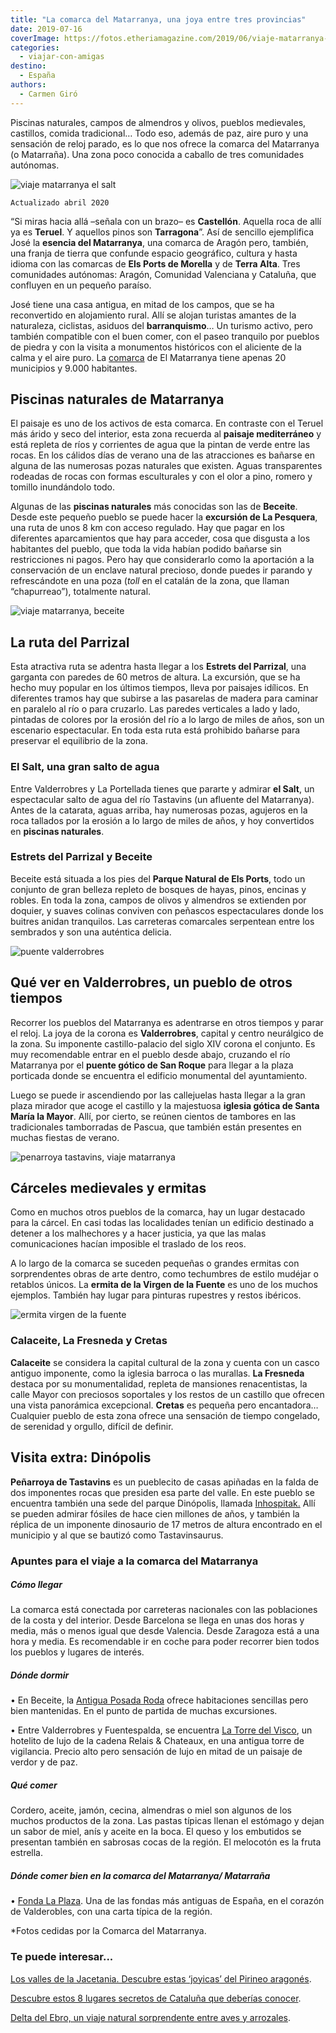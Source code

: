 ```yaml
---
title: "La comarca del Matarranya, una joya entre tres provincias"
date: 2019-07-16
coverImage: https://fotos.etheriamagazine.com/2019/06/viaje-matarranya-rio-uldemo-beceite.jpg
categories: 
  - viajar-con-amigas
destino: 
  - España
authors: 
  - Carmen Giró
---
```


Piscinas naturales, campos de almendros y olivos, pueblos medievales, castillos, comida tradicional… Todo eso, además de paz, aire puro y una sensación de reloj parado, es lo que nos ofrece la comarca del Matarranya (o Matarraña). Una zona poco conocida a caballo de tres comunidades autónomas.

![viaje matarranya el salt](https://fotos.etheriamagazine.com/2019/06/viaje-matarranya-el-salt.jpg "El Salt es un salto de agua del río Tastavins.")

```
Actualizado abril 2020
```

“Si miras hacia allá –señala con un brazo– es **Castellón**. Aquella roca de allí ya es 
**Teruel**. Y aquellos pinos son **Tarragona**”. Así de sencillo ejemplifica José la 
**esencia del Matarranya**, una comarca de Aragón pero, también, una franja de tierra 
que confunde espacio geográfico, cultura y hasta idioma con las comarcas de **Els Ports 
de Morella** y de **Terra Alta**. Tres comunidades autónomas: Aragón, Comunidad 
Valenciana y Cataluña, que confluyen en un pequeño paraíso. 

José tiene una casa antigua, en mitad de los campos, que se ha reconvertido en 
alojamiento rural. Allí se alojan turistas amantes de la naturaleza, ciclistas, asiduos 
del **barranquismo**… Un turismo activo, pero también compatible con el buen comer, con 
el paseo tranquilo por pueblos de piedra y con la visita a monumentos históricos con el 
aliciente de la calma y el aire puro. La [comarca](http://matarranyaturismo.es/) de El 
Matarranya tiene apenas 20 municipios y 9.000 habitantes. 

## Piscinas naturales de Matarranya

El paisaje es uno de los activos de esta comarca. En contraste con el Teruel más árido y 
seco del interior, esta zona recuerda al **paisaje mediterráneo** y está repleta de ríos 
y corrientes de agua que la pintan de verde entre las rocas. En los cálidos días de 
verano una de las atracciones es bañarse en alguna de las numerosas pozas naturales que 
existen. Aguas transparentes rodeadas de rocas con formas esculturales y con el olor a 
pino, romero y tomillo inundándolo todo. 

Algunas de las **piscinas naturales** más conocidas son las de **Beceite**. Desde este 
pequeño pueblo se puede hacer la **excursión de La Pesquera**, una ruta de unos 8 km con 
acceso regulado. Hay que pagar en los diferentes aparcamientos que hay para acceder, 
cosa que disgusta a los habitantes del pueblo, que toda la vida habían podido bañarse 
sin restricciones ni pagos. Pero hay que considerarlo como la aportación a la 
conservación de un enclave natural precioso, donde puedes ir parando y refrescándote en 
una poza (_toll_ en el catalán de la zona, que llaman “chapurreao”), totalmente natural. 

![viaje matarranya, beceite](https://fotos.etheriamagazine.com/2019/06/viaje-matarranya-rio-uldemo-beceite.jpg "Piscina natural del río Uldemo, en Beceite.")

## La ruta del Parrizal

Esta atractiva ruta se adentra hasta llegar a los **Estrets del Parrizal**, una garganta 
con paredes de 60 metros de altura. La excursión, que se ha hecho muy popular en los 
últimos tiempos, lleva por paisajes idílicos. En diferentes tramos hay que subirse a las 
pasarelas de madera para caminar en paralelo al río o para cruzarlo. Las paredes 
verticales a lado y lado, pintadas de colores por la erosión del río a lo largo de miles 
de años, son un escenario espectacular. En toda esta ruta está prohibido bañarse para 
preservar el equilibrio de la zona. 

### El Salt, una gran salto de agua

Entre Valderrobres y La Portellada tienes que pararte y admirar **el Salt**, un 
espectacular salto de agua del río Tastavins (un afluente del Matarranya). Antes de la 
catarata, aguas arriba, hay numerosas pozas, agujeros en la roca tallados por la erosión 
a lo largo de miles de años, y hoy convertidos en **piscinas naturales**. 

### Estrets del Parrizal y Beceite

Beceite está situada a los pies del **Parque Natural de Els Ports**, todo un conjunto de 
gran belleza repleto de bosques de hayas, pinos, encinas y robles. En toda la zona, 
campos de olivos y almendros se extienden por doquier, y suaves colinas conviven con 
peñascos espectaculares donde los buitres anidan tranquilos. Las carreteras comarcales 
serpentean entre los sembrados y son una auténtica delicia. 

![puente valderrobres](https://fotos.etheriamagazine.com/2019/06/viaje-matarranya-puente-de-valderrobres.jpg "Puente de Valderrobres.")

## Qué ver en Valderrobres, un pueblo de otros tiempos

Recorrer los pueblos del Matarranya es adentrarse en otros tiempos y parar el reloj. La 
joya de la corona es **Valderrobres**, capital y centro neurálgico de la zona. Su 
imponente castillo-palacio del siglo XIV corona el conjunto. Es muy recomendable entrar 
en el pueblo desde abajo, cruzando el río Matarranya por el **puente gótico de San 
Roque** para llegar a la plaza porticada donde se encuentra el edificio monumental del 
ayuntamiento. 

Luego se puede ir ascendiendo por las callejuelas hasta llegar a la gran plaza mirador 
que acoge el castillo y la majestuosa **iglesia gótica de Santa María la Mayor**. Allí, 
por cierto, se reúnen cientos de tambores en las tradicionales tamborradas de Pascua, 
que también están presentes en muchas fiestas de verano. 

![penarroya tastavins, viaje matarranya](https://fotos.etheriamagazine.com/2019/06/viaje-matarranya-penarroya-de-tastavins.jpg "Peñarroya de Tastavins.")

## Cárceles medievales y ermitas

Como en muchos otros pueblos de la comarca, hay un lugar destacado para la cárcel. En 
casi todas las localidades tenían un edificio destinado a detener a los malhechores y a 
hacer justicia, ya que las malas comunicaciones hacían imposible el traslado de los 
reos. 

A lo largo de la comarca se suceden pequeñas o grandes ermitas con sorprendentes obras 
de arte dentro, como techumbres de estilo mudéjar o retablos únicos. La **ermita de la 
Virgen de la Fuente** es uno de los muchos ejemplos. También hay lugar para pinturas 
rupestres y restos ibéricos. 

![ermita virgen de la fuente](https://fotos.etheriamagazine.com/2019/07/viaje-matarranya-ermita-Virgen-de-la-Fuente.jpg "Techumbre de la ermita Virgen de la Fuente.")

### Calaceite, La Fresneda y Cretas

**Calaceite** se considera la capital cultural de la zona y cuenta con un casco antiguo 
imponente, como la iglesia barroca o las murallas. **La Fresneda** destaca por su 
monumentalidad, repleta de mansiones renacentistas, la calle Mayor con preciosos 
soportales y los restos de un castillo que ofrecen una vista panorámica excepcional. 
**Cretas** es pequeña pero encantadora… Cualquier pueblo de esta zona ofrece una 
sensación de tiempo congelado, de serenidad y orgullo, difícil de definir. 

## Visita extra: Dinópolis

**Peñarroya de Tastavins** es un pueblecito de casas apiñadas en la falda de dos 
imponentes rocas que presiden esa parte del valle. En este pueblo se encuentra también 
una sede del parque Dinópolis, llamada [Inhospitak.](https://www.dinopolis.com/inhospitak.html) 
Allí se pueden admirar fósiles de hace cien millones de años, y también la réplica de un 
imponente dinosaurio de 17 metros de altura encontrado en el municipio y al que se 
bautizó como Tastavinsaurus. 

### Apuntes para el viaje a la comarca del Matarranya

##### Cómo llegar

La comarca está conectada por carreteras nacionales con las poblaciones de la costa y 
del interior. Desde Barcelona se llega en unas dos horas y media, más o menos igual que 
desde Valencia. Desde Zaragoza está a una hora y media. Es recomendable ir en coche para 
poder recorrer bien todos los pueblos y lugares de interés. 

##### Dónde dormir

• En Beceite, la [Antigua Posada Roda](http://www.antiguaposadaroda.com/) ofrece 
habitaciones sencillas pero bien mantenidas. En el punto de partida de muchas 
excursiones. 

• Entre Valderrobres y Fuentespalda, se encuentra [La Torre del 
Visco](https://torredelvisco.com/es/), un hotelito de lujo de la cadena Relais & 
Chateaux, en una antigua torre de vigilancia. Precio alto pero sensación de lujo en 
mitad de un paisaje de verdor y de paz. 

##### Qué comer

Cordero, aceite, jamón, cecina, almendras o miel son algunos de los muchos productos de 
la zona. Las pastas típicas llenan el estómago y dejan un sabor de miel, anís y aceite 
en la boca. El queso y los embutidos se presentan también en sabrosas cocas de la 
región. El melocotón es la fruta estrella. 

##### Dónde comer bien en la comarca del Matarranya/ Matarraña

• [Fonda La Plaza](http://www.fondalaplaza.es/). Una de las fondas más antiguas de 
España, en el corazón de Valderobles, con una carta típica de la región. 

\*Fotos cedidas por la Comarca del Matarranya. 

### Te puede interesar...

[Los valles de la Jacetania. Descubre estas ‘joyicas’ del Pirineo 
aragonés](https://etheriamagazine.com/2019/09/25/viaja-sola-a-los-valles-de-la-jacetania-huesca/). 

[Descubre estos 8 lugares secretos de Cataluña que deberías 
conocer](https://etheriamagazine.com/2021/02/22/lugares-secretos-de-cataluna-que-visitar/). 

[Delta del Ebro, un viaje natural sorprendente entre aves y 
arrozales](https://etheriamagazine.com/2020/11/17/delta-del-ebro-turismo-natural-y-responsable/).
